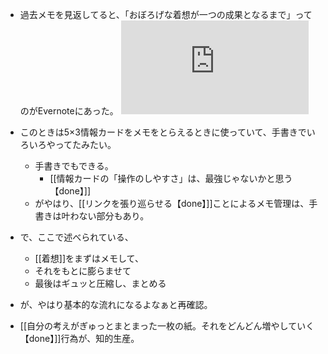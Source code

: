 - 過去メモを見返してると、「おぼろげな着想が一つの成果となるまで」ってのがEvernoteにあった。
![](https://gyazo.com/a299e5f890ab3b2e51161918f6bc1c76.img)
- このときは5×3情報カードをメモをとらえるときに使っていて、手書きでいろいろやってたみたい。
	- 手書きでもできる。
		- [[情報カードの「操作のしやすさ」は、最強じゃないかと思う【done】]]
	- がやはり、[[リンクを張り巡らせる【done】]]ことによるメモ管理は、手書きは叶わない部分もあり。

- で、ここで述べられている、

	- [[着想]]をまずはメモして、
	- それをもとに膨らませて
	- 最後はギュッと圧縮し、まとめる

- が、やはり基本的な流れになるよなぁと再確認。

- [[自分の考えがぎゅっとまとまった一枚の紙。それをどんどん増やしていく【done】]]行為が、知的生産。

